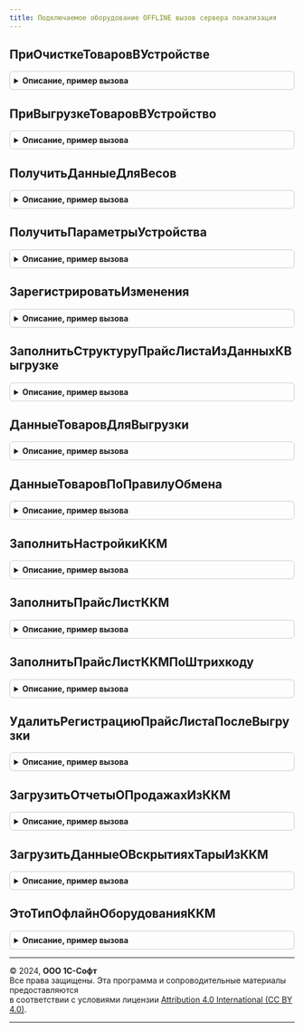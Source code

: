 ```yaml
---
title: Подключаемое оборудование OFFLINE вызов сервера локализация
---
```



## ПриОчисткеТоваровВУстройстве
<details style="margin: 1em 0; padding: 0.5em; border: 1px solid #ccc; border-radius: 6px;">

<summary style="font-weight: bold; cursor: pointer;">Описание, пример вызова</summary>

```bsl

// Процедура вызывается при очистке товаров в устройстве.
// Выполняет запись информации в узел плана обмена.
//
// Параметры:
//  Устройство       - СправочникСсылка.ПодключаемоеОборудование - Ссылка на устройство.
//  ВыполненоУспешно - Булево - Признак успешного выполнения операции.
//
Процедура ПриОчисткеТоваровВУстройстве(Устройство, ВыполненоУспешно = Истина) Экспорт
```

Пример вызова
```bsl
ПодключаемоеОборудованиеOfflineВызовСервераЛокализация.ПриОчисткеТоваровВУстройстве(Устройство, ВыполненоУспешно);
```
</details>

## ПриВыгрузкеТоваровВУстройство
<details style="margin: 1em 0; padding: 0.5em; border: 1px solid #ccc; border-radius: 6px;">

<summary style="font-weight: bold; cursor: pointer;">Описание, пример вызова</summary>

```bsl

// Процедура вызывается при выгрузке товаров в устройство.
// Выполняет запись информации в узел плана обмена.
//
// Параметры:
//  Устройство       - СправочникСсылка.ПодключаемоеОборудование - Ссылка на устройство.
//  СтруктураДанные - Структура
//  ВыполненоУспешно - Булево - Признак успешного выполнения операции.
//  РасширеннаяВыгрузка - Булево - Признак использования расширенной выгрузки.
//
Процедура ПриВыгрузкеТоваровВУстройство(Устройство, СтруктураДанные, ВыполненоУспешно = Истина, РасширеннаяВыгрузка = Ложь) Экспорт
```

Пример вызова
```bsl
ПодключаемоеОборудованиеOfflineВызовСервераЛокализация.ПриВыгрузкеТоваровВУстройство(Устройство, СтруктураДанные, ВыполненоУспешно, РасширеннаяВыгрузка);
```
</details>

## ПолучитьДанныеДляВесов
<details style="margin: 1em 0; padding: 0.5em; border: 1px solid #ccc; border-radius: 6px;">

<summary style="font-weight: bold; cursor: pointer;">Описание, пример вызова</summary>

```bsl

// Процедура возвращает структуру с данными в формате, необходимом для выгрузки списка товаров в весы с печатью этикеток.
//
// Параметры:
//  ПараметрыУстройства - Структура - перезаполняемое значение, см. функцию ПолучитьПараметрыУстройства.
//  Устройство - СправочникСсылка.ПодключаемоеОборудование - Устройство для которого необходимо получить данные.
//  ТолькоИзмененные - Булево - Флаг получения только измененных данных.
//
Процедура ПолучитьДанныеДляВесов(ПараметрыУстройства, Устройство, ТолькоИзмененные = Истина) Экспорт
```

Пример вызова
```bsl
ПодключаемоеОборудованиеOfflineВызовСервераЛокализация.ПолучитьДанныеДляВесов(ПараметрыУстройства, Устройство, ТолькоИзмененные);
```
</details>

## ПолучитьПараметрыУстройства
<details style="margin: 1em 0; padding: 0.5em; border: 1px solid #ccc; border-radius: 6px;">

<summary style="font-weight: bold; cursor: pointer;">Описание, пример вызова</summary>

```bsl

// Процедура возвращает параметры устройства
//
// Параметры:
//  ПараметрыУстройства - Структура:
//  * ПравилоОбмена - СправочникСсылка.ПравилаОбменаСПодключаемымОборудованиемOffline - Правило обмена.
//  * УзелИнформационнойБазы - ПланОбменаСсылка - узел информационной базы.
//  * Склад - СправочникСсылка.Склады - Склад.
//  * ВидЦены - СправочникСсылка.ВидыЦен - Вид цены.
//  * ИндивидуальныйВидЦены - СправочникСсылка.ВидыЦен - Индивидулаьный вид цены.
//  * ТипОборудования - ПеречислениеСсылка.ТипыПодключаемогоОборудования, ПеречислениеСсылка.ТипыОфлайнОборудования - тип оборудования.
//  * МаксимальныйКод - Число - Максимальный код.
//  * ВыгружатьИзменения - Булево - Признак необходимости выгрузки изменений.
//  Устройство - СправочникСсылка.ПодключаемоеОборудование - Ссылка на устройство.
//
Процедура ПолучитьПараметрыУстройства(ПараметрыУстройства, Устройство) Экспорт
```

Пример вызова
```bsl
ПодключаемоеОборудованиеOfflineВызовСервераЛокализация.ПолучитьПараметрыУстройства(ПараметрыУстройства, Устройство) 
```
</details>

## ЗарегистрироватьИзменения
<details style="margin: 1em 0; padding: 0.5em; border: 1px solid #ccc; border-radius: 6px;">

<summary style="font-weight: bold; cursor: pointer;">Описание, пример вызова</summary>

```bsl

// Процедура регистрирует изменения для устройства.
//
// Параметры:
//  Устройство - СправочникСсылка.ПодключаемоеОборудование, СправочникСсылка.ОфлайнОборудование - Ссылка на устройство.
//
Процедура ЗарегистрироватьИзменения(Устройство) Экспорт
```

Пример вызова
```bsl
ПодключаемоеОборудованиеOfflineВызовСервераЛокализация.ЗарегистрироватьИзменения(Устройство) 
```
</details>

## ЗаполнитьСтруктуруПрайсЛистаИзДанныхКВыгрузке
<details style="margin: 1em 0; padding: 0.5em; border: 1px solid #ccc; border-radius: 6px;">

<summary style="font-weight: bold; cursor: pointer;">Описание, пример вызова</summary>

```bsl

// Процедура заполняет структуру прайс-листа для выгрузке на ККМ Offline в расширенном формате (с группами товаров)
//
Процедура ЗаполнитьСтруктуруПрайсЛистаИзДанныхКВыгрузке(СтруктураПрайсЛиста, ТоварыКВыгрузке) Экспорт
```

Пример вызова
```bsl
ПодключаемоеОборудованиеOfflineВызовСервераЛокализация.ЗаполнитьСтруктуруПрайсЛистаИзДанныхКВыгрузке(СтруктураПрайсЛиста, ТоварыКВыгрузке) 
```
</details>

## ДанныеТоваровДляВыгрузки
<details style="margin: 1em 0; padding: 0.5em; border: 1px solid #ccc; border-radius: 6px;">

<summary style="font-weight: bold; cursor: pointer;">Описание, пример вызова</summary>

```bsl

// Процедура обновляет таблицу товаров с данными к выгрузке в устройство.
//
// Параметры:
//  ТаблицаТоваров - ТаблицаЗначений - Таблица товаров к выгрузке.
//  Устройство - СправочникСсылка.ПодключаемоеОборудование - Устройство для которого необходимо получить данные
//  Параметры - Структура - ПАраметры выгрузки.
//  ОбновитьКодыТоваров - Булево - Флаг обновления кодов товаров перед получением данных.
//  Штрихкод - Строка -.
//
Процедура ДанныеТоваровДляВыгрузки(ТаблицаТоваров, Устройство, Параметры, ОбновитьКодыТоваров = Ложь, Штрихкод = "") Экспорт
```

Пример вызова
```bsl
ПодключаемоеОборудованиеOfflineВызовСервераЛокализация.ДанныеТоваровДляВыгрузки(ТаблицаТоваров, Устройство, Параметры, ОбновитьКодыТоваров, Штрихкод);
```
</details>

## ДанныеТоваровПоПравилуОбмена
<details style="margin: 1em 0; padding: 0.5em; border: 1px solid #ccc; border-radius: 6px;">

<summary style="font-weight: bold; cursor: pointer;">Описание, пример вызова</summary>

```bsl

// Процедура обновляет таблицу товаров с данными о товарам для правила выгрузки с ценами
//
// Параметры:
//  ТаблицаТоваров - ТаблицаЗначений - Таблица товаров
//  ПравилоОбмена - СправочникСсылка.ПравилаОбменаСПодключаемымОборудованиемOffline - Правило обмена.
//  ВидЦены - СправочникСсылка.ВидыЦен - Вид цены.
//  ИндивидуальныйВидЦены - СправочникСсылка.ВидыЦен - индивидуальный вид цены.
//
Процедура ДанныеТоваровПоПравилуОбмена(ТаблицаТоваров, ПравилоОбмена, ВидЦены, ИндивидуальныйВидЦены) Экспорт
```

Пример вызова
```bsl
ПодключаемоеОборудованиеOfflineВызовСервераЛокализация.ДанныеТоваровПоПравилуОбмена(ТаблицаТоваров, ПравилоОбмена, ВидЦены, ИндивидуальныйВидЦены) 
```
</details>

## ЗаполнитьНастройкиККМ
<details style="margin: 1em 0; padding: 0.5em; border: 1px solid #ccc; border-radius: 6px;">

<summary style="font-weight: bold; cursor: pointer;">Описание, пример вызова</summary>

```bsl

// заполнение переопределяемых процедур модуля МенеджерОфлайнОборудованияПереопределяемый

Процедура ЗаполнитьНастройкиККМ(ОфлайнОборудование, НастройкиОборудования) Экспорт
```

Пример вызова
```bsl
ПодключаемоеОборудованиеOfflineВызовСервераЛокализация.ЗаполнитьНастройкиККМ(ОфлайнОборудование, НастройкиОборудования) 
```
</details>

## ЗаполнитьПрайсЛистККМ
<details style="margin: 1em 0; padding: 0.5em; border: 1px solid #ccc; border-radius: 6px;">

<summary style="font-weight: bold; cursor: pointer;">Описание, пример вызова</summary>

```bsl

Процедура ЗаполнитьПрайсЛистККМ(ОфлайнОборудование, ПрайсЛист, ПолнаяВыгрузка) Экспорт
```

Пример вызова
```bsl
ПодключаемоеОборудованиеOfflineВызовСервераЛокализация.ЗаполнитьПрайсЛистККМ(ОфлайнОборудование, ПрайсЛист, ПолнаяВыгрузка) 
```
</details>

## ЗаполнитьПрайсЛистККМПоШтрихкоду
<details style="margin: 1em 0; padding: 0.5em; border: 1px solid #ccc; border-radius: 6px;">

<summary style="font-weight: bold; cursor: pointer;">Описание, пример вызова</summary>

```bsl

Процедура ЗаполнитьПрайсЛистККМПоШтрихкоду(ОфлайнОборудование, ПрайсЛист, Штрихкод) Экспорт
```

Пример вызова
```bsl
ПодключаемоеОборудованиеOfflineВызовСервераЛокализация.ЗаполнитьПрайсЛистККМПоШтрихкоду(ОфлайнОборудование, ПрайсЛист, Штрихкод) 
```
</details>

## УдалитьРегистрациюПрайсЛистаПослеВыгрузки
<details style="margin: 1em 0; padding: 0.5em; border: 1px solid #ccc; border-radius: 6px;">

<summary style="font-weight: bold; cursor: pointer;">Описание, пример вызова</summary>

```bsl

Процедура УдалитьРегистрациюПрайсЛистаПослеВыгрузки(ОфлайнОборудование) Экспорт
```

Пример вызова
```bsl
ПодключаемоеОборудованиеOfflineВызовСервераЛокализация.УдалитьРегистрациюПрайсЛистаПослеВыгрузки(ОфлайнОборудование) 
```
</details>

## ЗагрузитьОтчетыОПродажахИзККМ
<details style="margin: 1em 0; padding: 0.5em; border: 1px solid #ccc; border-radius: 6px;">

<summary style="font-weight: bold; cursor: pointer;">Описание, пример вызова</summary>

```bsl

Процедура ЗагрузитьОтчетыОПродажахИзККМ(Устройство, ДанныеОПродажах, Отказ, СообщениеОбОшибке) Экспорт
```

Пример вызова
```bsl
ПодключаемоеОборудованиеOfflineВызовСервераЛокализация.ЗагрузитьОтчетыОПродажахИзККМ(Устройство, ДанныеОПродажах, Отказ, СообщениеОбОшибке) 
```
</details>

## ЗагрузитьДанныеОВскрытияхТарыИзККМ
<details style="margin: 1em 0; padding: 0.5em; border: 1px solid #ccc; border-radius: 6px;">

<summary style="font-weight: bold; cursor: pointer;">Описание, пример вызова</summary>

```bsl

Процедура ЗагрузитьДанныеОВскрытияхТарыИзККМ(Устройство, ДанныеОВскрытияхТары, Отказ, СообщениеОбОшибке) Экспорт
```

Пример вызова
```bsl
ПодключаемоеОборудованиеOfflineВызовСервераЛокализация.ЗагрузитьДанныеОВскрытияхТарыИзККМ(Устройство, ДанныеОВскрытияхТары, Отказ, СообщениеОбОшибке) 
```
</details>

## ЭтоТипОфлайнОборудованияККМ
<details style="margin: 1em 0; padding: 0.5em; border: 1px solid #ccc; border-radius: 6px;">

<summary style="font-weight: bold; cursor: pointer;">Описание, пример вызова</summary>

```bsl

// Проверяет что переданное значение это тип офлайн оборудования ККМ.
//
// Параметры:
//  ТипПодключаемогоОборудования - ПеречислениеСсылка
//
// Возвращаемое значение:
//  Булево
//
Функция ЭтоТипОфлайнОборудованияККМ(ТипПодключаемогоОборудования) Экспорт
```

Пример вызова
```bsl
Результат = ПодключаемоеОборудованиеOfflineВызовСервераЛокализация.ЭтоТипОфлайнОборудованияККМ(ТипПодключаемогоОборудования) 
```
</details>

---

© 2024, **ООО 1С-Софт**  
Все права защищены. Эта программа и сопроводительные материалы предоставляются  
в соответствии с условиями лицензии [Attribution 4.0 International (CC BY 4.0)](https://creativecommons.org/licenses/by/4.0/legalcode).

---
